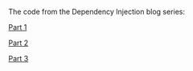 The code from the Dependency Injection blog series:

[Part 1](https://medium.com/toro-data-quality/dependency-injection-101-what-and-why-7bd11d53c528)

[Part 2](https://medium.com/toro-data-quality/dependency-injection-102-instrumentation-with-guice-1c45dd238c95)

[Part 3](https://medium.com/toro-data-quality/dependency-injection-103-guice-vs-dagger-6ab7afa68d3d)
